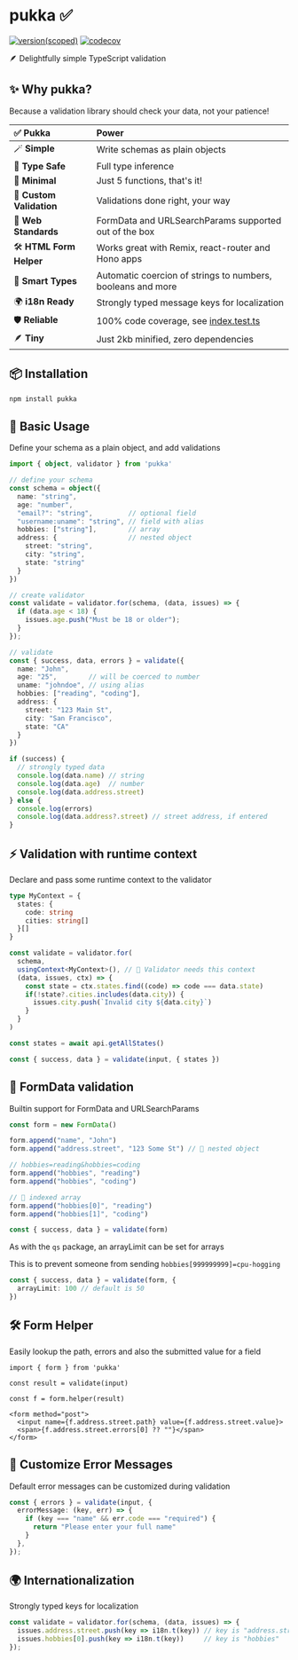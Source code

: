 # pukka ✅

[![version(scoped)](https://img.shields.io/npm/v/pukka.svg)](https://www.npmjs.com/package/pukka)
[![codecov](https://codecov.io/gh/ajaishankar/pukka/graph/badge.svg?token=2O9DD5SEUJ)](https://codecov.io/gh/ajaishankar/pukka)

🪶 Delightfully simple TypeScript validation

## ✨ Why pukka?

Because a validation library should check your data, not your patience!

| ✅ Pukka | Power |
|:---------|:-------------|
| 🪄 **Simple** | Write schemas as plain objects |
| 🎯 **Type Safe** | Full type inference |
| 🧘 **Minimal** | Just 5 functions, that's it! |
| 🔧 **Custom Validation** | Validations done right, your way |
| 📝 **Web Standards** | FormData and URLSearchParams supported out of the box |
| 🛠️ **HTML Form Helper** | Works great with Remix, react-router and Hono apps |
| 🔄 **Smart Types** | Automatic coercion of strings to numbers, booleans and more |
| 🌍 **i18n Ready** | Strongly typed message keys for localization |
| 🛡️ **Reliable** | 100% code coverage, see [index.test.ts](./src/index.test.ts) |
| 🪶 **Tiny** | Just 2kb minified, zero dependencies |

## 📦 Installation

```sh
npm install pukka
```

## 🚀 Basic Usage

Define your schema as a plain object, and add validations

```ts
import { object, validator } from 'pukka'

// define your schema
const schema = object({
  name: "string",
  age: "number",
  "email?": "string",         // optional field
  "username:uname": "string", // field with alias
  hobbies: ["string"],        // array
  address: {                  // nested object
    street: "string",
    city: "string",
    state: "string"
  }
})

// create validator
const validate = validator.for(schema, (data, issues) => {
  if (data.age < 18) {
    issues.age.push("Must be 18 or older");
  }
});

// validate 
const { success, data, errors } = validate({
  name: "John",
  age: "25",        // will be coerced to number
  uname: "johndoe", // using alias
  hobbies: ["reading", "coding"],
  address: {
    street: "123 Main St",
    city: "San Francisco",
    state: "CA"
  }
})

if (success) {
  // strongly typed data
  console.log(data.name) // string
  console.log(data.age)  // number
  console.log(data.address.street)
} else {
  console.log(errors)
  console.log(data.address?.street) // street address, if entered
}
```

## ⚡ Validation with runtime context

Declare and pass some runtime context to the validator

```ts
type MyContext = {
  states: {
    code: string
    cities: string[]
  }[]
}

const validate = validator.for(
  schema,
  usingContext<MyContext>(), // 🌟 Validator needs this context
  (data, issues, ctx) => {
    const state = ctx.states.find((code) => code === data.state)
    if(!state?.cities.includes(data.city)) {
      issues.city.push(`Invalid city ${data.city}`)
    }
  }
)

const states = await api.getAllStates()

const { success, data } = validate(input, { states })
```

## 📝 FormData validation

Builtin support for FormData and URLSearchParams

```ts
const form = new FormData()

form.append("name", "John")
form.append("address.street", "123 Some St") // 🌟 nested object

// hobbies=reading&hobbies=coding
form.append("hobbies", "reading")
form.append("hobbies", "coding")

// 🌟 indexed array
form.append("hobbies[0]", "reading") 
form.append("hobbies[1]", "coding")

const { success, data } = validate(form)
```

As with the `qs` package, an arrayLimit can be set for arrays

This is to prevent someone from sending `hobbies[999999999]=cpu-hogging`

```ts
const { success, data } = validate(form, {
  arrayLimit: 100 // default is 50
})
```

## 🛠️ Form Helper

Easily lookup the path, errors and also the submitted value for a field

```tsx
import { form } from 'pukka'

const result = validate(input)

const f = form.helper(result)

<form method="post">
  <input name={f.address.street.path} value={f.address.street.value}>
  <span>{f.address.street.errors[0] ?? ""}</span>
</form>
```

## 💬 Customize Error Messages

Default error messages can be customized during validation

```ts
const { errors } = validate(input, {
  errorMessage: (key, err) => {
    if (key === "name" && err.code === "required") {
      return "Please enter your full name"
    }
  },
});
```

## 🌍 Internationalization

Strongly typed keys for localization

```typescript
const validate = validator.for(schema, (data, issues) => {
  issues.address.street.push(key => i18n.t(key)) // key is "address.street"
  issues.hobbies[0].push(key => i18n.t(key))     // key is "hobbies"
});
```
